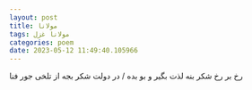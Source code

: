 ```yaml
---
layout: post
title: مولانا
tags: مولانا غزل
categories: poem
date: 2023-05-12 11:49:40.105966
---
```


رخ بر رخ شکر بنه لذت بگیر و بو بده / در دولت شکر بجه از تلخی جور فنا